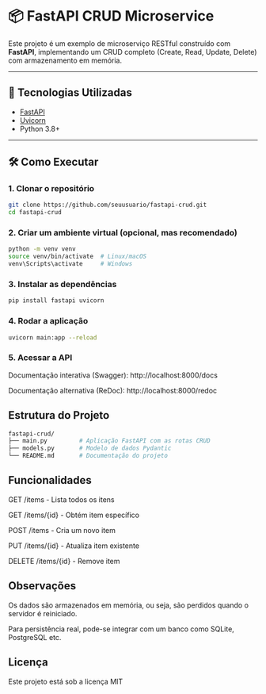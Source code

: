 # 📦 FastAPI CRUD Microservice

Este projeto é um exemplo de microserviço RESTful construído com **FastAPI**, implementando um CRUD completo (Create, Read, Update, Delete) com armazenamento em memória.

---

## 🚀 Tecnologias Utilizadas

- [FastAPI](https://fastapi.tiangolo.com/)
- [Uvicorn](https://www.uvicorn.org/)
- Python 3.8+

---

## 🛠️ Como Executar

### 1. Clonar o repositório

```bash
git clone https://github.com/seuusuario/fastapi-crud.git
cd fastapi-crud
```
### 2. Criar um ambiente virtual (opcional, mas recomendado)

``` bash
python -m venv venv
source venv/bin/activate  # Linux/macOS
venv\Scripts\activate     # Windows
```
### 3. Instalar as dependências

```bash
pip install fastapi uvicorn
```
### 4. Rodar a aplicação

```bash
uvicorn main:app --reload
```
### 5. Acessar a API

Documentação interativa (Swagger): http://localhost:8000/docs

Documentação alternativa (ReDoc): http://localhost:8000/redoc

## Estrutura do Projeto

```bash
fastapi-crud/
├── main.py         # Aplicação FastAPI com as rotas CRUD
├── models.py       # Modelo de dados Pydantic
└── README.md       # Documentação do projeto
```
## Funcionalidades

GET /items - Lista todos os itens

GET /items/{id} - Obtém item específico

POST /items - Cria um novo item

PUT /items/{id} - Atualiza item existente

DELETE /items/{id} - Remove item

## Observações

Os dados são armazenados em memória, ou seja, são perdidos quando o servidor é reiniciado.

Para persistência real, pode-se integrar com um banco como SQLite, PostgreSQL etc.

## Licença
Este projeto está sob a licença MIT
